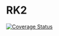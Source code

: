 # RK2

[![Coverage Status](https://coveralls.io/repos/github/lXuskl/CW/badge.svg?branch=main)](https://coveralls.io/github/lXuskl/CW?branch=main)
